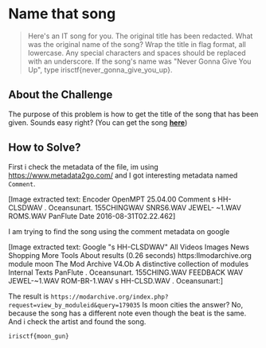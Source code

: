 # Name that song
> Here's an IT song for you. The original title has been redacted. What was the original name of the song? Wrap the title in flag format, all lowercase. Any special characters and spaces should be replaced with an underscore. If the song's name was "Never Gonna Give You Up", type irisctf{never_gonna_give_you_up}.

## About the Challenge
The purpose of this problem is how to get the title of the song that has been given. Sounds easy right? (You can get the song [**here**](/2023/IrisCTF%202023/Name%20that%20song/song_1.it))

## How to Solve?
First i check the metadata of the file, im using https://www.metadata2go.com/ and I got interesting metadata named `Comment`.


[Image extracted text: Encoder
OpenMPT
25.04.00
Comment
s HH-CLSDWAV . Oceansunart.
155CHINGWAV SNRS6.WAV JEWEL-
~1.WAV ROMS.WAV PanFlute
Date
2016-08-31T02.22.462]


I am trying to find the song using the comment metadata on google


[Image extracted text: Google
"s HH-CLSDWAV"
All
Videos
Images
News
Shopping
More
Tools
About
results (0.26 seconds)
https:Ilmodarchive.org
module
moon
The Mod Archive V4.Ob
A distinctive collection of
modules
Internal Texts
PanFlute . Oceansunart. 155CHING.WAV FEEDBACK WAV JEWEL-~1.WAV
ROM-BR-1.WAV s HH-CLSD.WAV . Oceansunart:]


The result is `https://modarchive.org/index.php?request=view_by_moduleid&query=179035` Is moon cities the answer? No, because the song has a different note even though the beat is the same. And i check the artist and found the song.
```
irisctf{moon_gun}
```